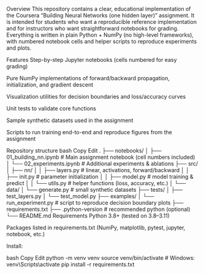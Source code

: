 Overview
This repository contains a clear, educational implementation of the Coursera “Building Neural Networks (one hidden layer)” assignment. It is intended for students who want a reproducible reference implementation and for instructors who want straightforward notebooks for grading. Everything is written in plain Python + NumPy (no high-level frameworks), with numbered notebook cells and helper scripts to reproduce experiments and plots.

Features
Step-by-step Jupyter notebooks (cells numbered for easy grading)

Pure NumPy implementations of forward/backward propagation, initialization, and gradient descent

Visualization utilities for decision boundaries and loss/accuracy curves

Unit tests to validate core functions

Sample synthetic datasets used in the assignment

Scripts to run training end-to-end and reproduce figures from the assignment

Repository structure
bash
Copy
Edit
.
├── notebooks/
│   ├── 01_building_nn.ipynb      # Main assignment notebook (cell numbers included)
│   └── 02_experiments.ipynb      # Additional experiments & ablations
├── src/
│   ├── nn/
│   │   ├── layers.py             # linear, activations, forward/backward
│   │   ├── init.py               # parameter initialization
│   │   ├── model.py              # model training & predict
│   │   └── utils.py              # helper functions (loss, accuracy, etc.)
│   └── data/
│       └── generate.py           # small synthetic datasets
├── tests/
│   ├── test_layers.py
│   └── test_model.py
├── examples/
│   └── run_experiment.py         # script to reproduce decision boundary plots
├── requirements.txt
├── .python-version                # recommended python (optional)
└── README.md
Requirements
Python 3.8+ (tested on 3.8–3.11)

Packages listed in requirements.txt (NumPy, matplotlib, pytest, jupyter, notebook, etc.)

Install:

bash
Copy
Edit
python -m venv venv
source venv/bin/activate        # Windows: venv\Scripts\activate
pip install -r requirements.txt
